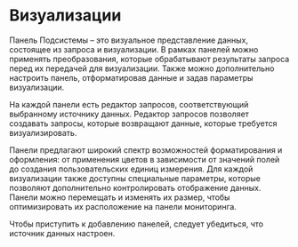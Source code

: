 # Визуализации

Панель Подсистемы – это визуальное представление данных, состоящее из запроса и визуализации. В рамках панелей можно применять преобразования, которые обрабатывают результаты запроса перед их передачей для визуализации. Также можно дополнительно настроить панель, отформатировав данные и задав параметры визуализации.

На каждой панели есть редактор запросов, соответствующий выбранному источнику данных. Редактор запросов позволяет создавать запросы, которые возвращают данные, которые требуется визуализировать.

Панели предлагают широкий спектр возможностей форматирования и оформления: от применения цветов в зависимости от значений полей до создания пользовательских единиц измерения. Для каждой визуализации также доступны специальные параметры, которые позволяют дополнительно контролировать отображение данных. Панели можно перемещать и изменять их размер, чтобы оптимизировать их расположение на панели мониторинга.

Чтобы приступить к добавлению панелей, следует убедиться, что источник данных настроен.